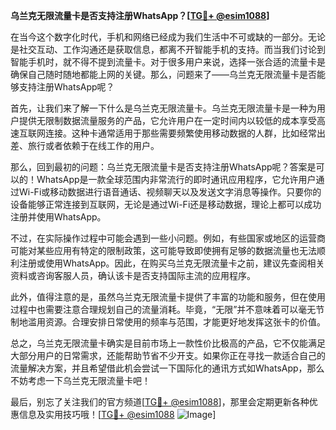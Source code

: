 **乌兰克无限流量卡是否支持注册WhatsApp？[[TG💪+ @esim1088](https://t.me/s/esim1088)]**

在当今这个数字化时代，手机和网络已经成为我们生活中不可或缺的一部分。无论是社交互动、工作沟通还是获取信息，都离不开智能手机的支持。而当我们讨论到智能手机时，就不得不提到流量卡。对于很多用户来说，选择一张合适的流量卡是确保自己随时随地都能上网的关键。那么，问题来了——乌兰克无限流量卡是否能够支持注册WhatsApp呢？

首先，让我们来了解一下什么是乌兰克无限流量卡。乌兰克无限流量卡是一种为用户提供无限制数据流量服务的产品，它允许用户在一定时间内以较低的成本享受高速互联网连接。这种卡通常适用于那些需要频繁使用移动数据的人群，比如经常出差、旅行或者依赖于在线工作的用户。

那么，回到最初的问题：乌兰克无限流量卡是否支持注册WhatsApp呢？答案是可以的！WhatsApp是一款全球范围内非常流行的即时通讯应用程序，它允许用户通过Wi-Fi或移动数据进行语音通话、视频聊天以及发送文字消息等操作。只要你的设备能够正常连接到互联网，无论是通过Wi-Fi还是移动数据，理论上都可以成功注册并使用WhatsApp。

不过，在实际操作过程中可能会遇到一些小问题。例如，有些国家或地区的运营商可能对某些应用有特定的限制政策，这可能导致即使拥有足够的数据流量也无法顺利注册或使用WhatsApp。因此，在购买乌兰克无限流量卡之前，建议先查阅相关资料或咨询客服人员，确认该卡是否支持国际主流的应用程序。

此外，值得注意的是，虽然乌兰克无限流量卡提供了丰富的功能和服务，但在使用过程中也需要注意合理规划自己的流量消耗。毕竟，“无限”并不意味着可以毫无节制地滥用资源。合理安排日常使用的频率与范围，才能更好地发挥这张卡的价值。

总之，乌兰克无限流量卡确实是目前市场上一款性价比极高的产品，它不仅能满足大部分用户的日常需求，还能帮助节省不少开支。如果你正在寻找一款适合自己的流量解决方案，并且希望借此机会尝试一下国际化的通讯方式如WhatsApp，那么不妨考虑一下乌兰克无限流量卡吧！

最后，别忘了关注我们的官方频道[[TG💪+ @esim1088](https://t.me/s/esim1088)]，那里会定期更新各种优惠信息及实用技巧哦！[[TG💪+ @esim1088](https://t.me/s/esim1088) ![Image](https://i.postimg.cc/4NQfJmqS/Snipaste-2025-05-13-00-14-12.png)]